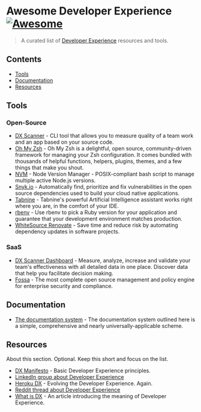 # Awesome Developer Experience [![Awesome](https://awesome.re/badge.svg)](https://awesome.re)

> A curated list of [Developer Experience]((https://developerexperience.io/practices/good-developer-experience)) resources and tools.

## Contents

- [Tools](#tools)
- [Documentation](#documentation)
- [Resources](#resources)

## Tools

### Open-Source

- [DX Scanner](https://github.com/DXHeroes/dx-scanner) - CLI tool that allows you to measure quality of a team work and an app based on your source code.
- [Oh My Zsh](https://ohmyz.sh/) - Oh My Zsh is a delightful, open source, community-driven framework for managing your Zsh configuration. It comes bundled with thousands of helpful functions, helpers, plugins, themes, and a few things that make you shout.
- [NVM](https://github.com/nvm-sh/nvm) - Node Version Manager - POSIX-compliant bash script to manage multiple active Node.js versions.
- [Snyk.io](https://snyk.io) - Automatically find, prioritize and fix vulnerabilities in the open source dependencies used to build your cloud native applications.
- [Tabnine](https://www.tabnine.com/) - Tabnine's powerful Artificial Intelligence assistant works right where you are, in the comfort of your IDE.
- [rbenv](https://github.com/rbenv/rbenv) - Use rbenv to pick a Ruby version for your application and guarantee that your development environment matches production.
- [WhiteSource Renovate](https://www.whitesourcesoftware.com/free-developer-tools/renovate) - Save time and reduce risk by automating dependency updates in software projects.

### SaaS

- [DX Scanner Dashboard](https://dxscanner.io) - Measure, analyze, increase and validate your team's effectiveness with all detailed data in one place. Discover data that help you facilitate decision making.
- [Fossa](https://fossa.com/) - The most complete open source management and policy engine for enterprise security and compliance.

## Documentation

- [The documentation system](https://documentation.divio.com) - The documentation system outlined here is a simple, comprehensive and nearly universally-applicable scheme.

## Resources

About this section. Optional. Keep this short and focus on the list.

- [DX Manifesto](https://developerexperiencemanifesto.org) - Basic Developer Experience principles.
- [LinkedIn group about Developer Experience](https://www.linkedin.com/groups/9032189/)
- [Heroku DX](https://www.heroku.com/dx) - Evolving the Developer Experience. Again.
- [Reddit thread about Developer Experience](https://www.reddit.com/r/DeveloperExperience/)
- [What is DX](https://developerexperience.io/practices/good-developer-experience) - An article introducing the meaning of Developer Experience.

